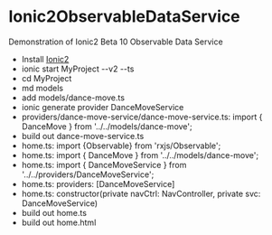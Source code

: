 # Ionic2ObservableDataService
Demonstration of Ionic2 Beta 10 Observable Data Service

<ul>
<li>Install <a href="http://ionicframework.com/docs/v2/getting-started/installation/">Ionic2</a></li>
<li>ionic start MyProject --v2 --ts</li>
<li>cd MyProject</li>
<li>md models</li>
<li>add models/dance-move.ts</li>
<li>ionic generate provider DanceMoveService</li>
<li>providers/dance-move-service/dance-move-service.ts: import { DanceMove } from '../../models/dance-move';</li>
<li>build out dance-move-service.ts </li>
<li>home.ts: import {Observable} from 'rxjs/Observable';</li>
<li>home.ts: import { DanceMove } from '../../models/dance-move';</li>
<li>home.ts: import { DanceMoveService } from '../../providers/DanceMoveService';</li>
<li>home.ts: providers: [DanceMoveService]</li>
<li>home.ts: constructor(private navCtrl: NavController, private svc: DanceMoveService)</li>
<li>build out home.ts</li>
<li>build out home.html</li>
</ul>